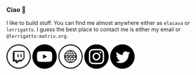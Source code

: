 ### Ciao :bear:

I like to build stuff. You can find me almost anywhere either as `elacava` or `lerrigatto`.
I guess the best place to contact me is either my email or `@lerrigatto:matrix.org`.

[![alt text][1.1]][1]
[![alt text][2.1]][2]
[![alt text][3.1]][3]
[![alt text][4.1]][4]
[![alt text][5.1]][5]

[1.1]: /assets/twitch.png?raw=true (Enrico on twitch)
[2.1]: /assets/youtube.png?raw=true (Enrico on youtube)
[3.1]: /assets/website.png?raw=true (Enrico's website)
[3.1]: /assets/linkedin.png?raw=true (Enrico on linkedin)
[4.1]: /assets/instagram.png?raw=true (Enrico on instagram)
[5.1]: /assets/twitter.png?raw=true (Enrico on twitter)
[6.1]: /assets/github.png?raw=true (Enrico on github, here!)


[1]: https://www.twitch.tv/lerrigatto
[2]: https://www.youtube.com/user/lerrigatto
[3]: https://www.lerrigatto.com
[3]: https://www.linkedin.com/in/lerrigatto
[4]: https://www.instagram.com/lerrigatto/
[5]: http://www.twitter.com/lerrigatto
[6]: http://www.github.com/lerrigatto
